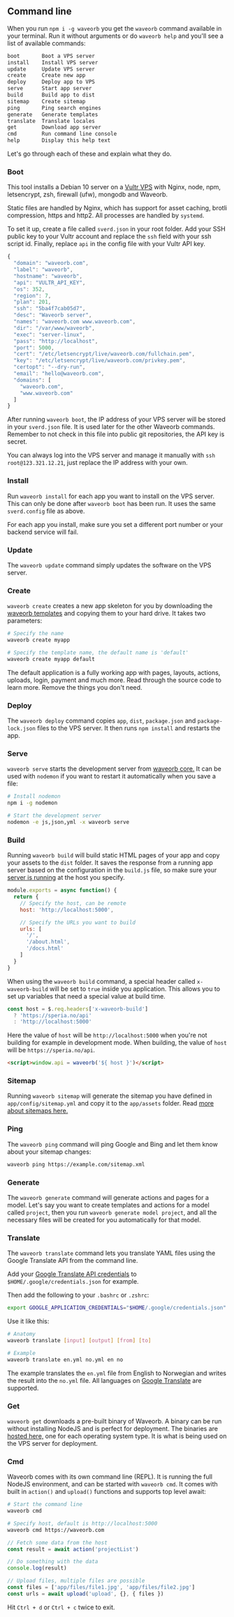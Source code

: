 ## Command line
When you run `npm i -g waveorb` you get the `waveorb` command available in your terminal. Run it without arguments or do `waveorb help` and you'll see a list of available commands:
```md
boot       Boot a VPS server
install    Install VPS server
update     Update VPS server
create     Create new app
deploy     Deploy app to VPS
serve      Start app server
build      Build app to dist
sitemap    Create sitemap
ping       Ping search engines
generate   Generate templates
translate  Translate locales
get        Download app server
cmd        Run command line console
help       Display this help text
```

Let's go through each of these and explain what they do.

### Boot
This tool installs a Debian 10 server on a [Vultr VPS](https://vultr.com) with Nginx, node, npm, letsencrypt, zsh, firewall (ufw), mongodb and Waveorb.

Static files are handled by Nginx, which has support for asset caching, brotli compression, https and http2. All processes are handled by `systemd`.

To set it up, create a file called `sverd.json` in your root folder. Add your SSH public key to your Vultr account and replace the `ssh` field with your ssh script id. Finally, replace `api` in the config file with your Vultr API key.
```js
{
  "domain": "waveorb.com",
  "label": "waveorb",
  "hostname": "waveorb",
  "api": "VULTR_API_KEY",
  "os": 352,
  "region": 7,
  "plan": 201,
  "ssh": "5ba4f7cab05d7",
  "desc": "Waveorb server",
  "names": "waveorb.com www.waveorb.com",
  "dir": "/var/www/waveorb",
  "exec": "server-linux",
  "pass": "http://localhost",
  "port": 5000,
  "cert": "/etc/letsencrypt/live/waveorb.com/fullchain.pem",
  "key": "/etc/letsencrypt/live/waveorb.com/privkey.pem",
  "certopt": "--dry-run",
  "email": "hello@waveorb.com",
  "domains": [
    "waveorb.com",
    "www.waveorb.com"
  ]
}
```

After running `waveorb boot`, the IP address of your VPS server will be stored in your `sverd.json` file. It is used later for the other Waveorb commands. Remember to not check in this file into public git repositories, the API key is secret.

You can always log into the VPS server and manage it manually with `ssh root@123.321.12.21`, just replace the IP address with your own.

### Install

Run `waveorb install` for each app you want to install on the VPS server. This can only be done after `waveorb boot` has been run. It uses the same `sverd.config` file as above.

For each app you install, make sure you set a different port number or your backend service will fail.

### Update

The `waveorb update` command simply updates the software on the VPS server.

### Create

`waveorb create` creates a new app skeleton for you by downloading the [waveorb templates](https://github.com/eldoy/waveorb-templates) and copying them to your hard drive. It takes two parameters:
```bash
# Specify the name
waveorb create myapp

# Specify the template name, the default name is 'default'
waveorb create myapp default
```
The default application is a fully working app with pages, layouts, actions, uploads, login, payment and much more. Read through the source code to learn more. Remove the things you don't need.

### Deploy
The `waveorb deploy` command copies `app`, `dist`, `package.json` and `package-lock.json` files to the VPS server. It then runs `npm install` and restarts the app.

### Serve
`waveorb serve` starts the development server from [waveorb core.](https://github.com/eldoy/waveorb-core) It can be used with `nodemon` if you want to restart it automatically when you save a file:
```bash
# Install nodemon
npm i -g nodemon

# Start the development server
nodemon -e js,json,yml -x waveorb serve
```

### Build
Running `waveorb build` will build static HTML pages of your app and copy your assets to the `dist` folder. It saves the response from a running app server based on the configuration in the `build.js` file, so make sure your [server is running](/doc/getting-started) at the host you specify.
```js
module.exports = async function() {
  return {
    // Specify the host, can be remote
    host: 'http://localhost:5000',

    // Specify the URLs you want to build
    urls: [
      '/',
      '/about.html',
      '/docs.html'
    ]
  }
}
```

When using the `waveorb build` command, a special header called `x-waveorb-build` will be set to `true` inside you application. This allows you to set up variables that need a special value at build time.
```js
const host = $.req.headers['x-waveorb-build']
  ? 'https://speria.no/api'
  : 'http://localhost:5000'
```

Here the value of `host` will be `http://localhost:5000` when you're not building for example in development mode. When building, the value of `host` will be `https://speria.no/api`.
```html
<script>window.api = waveorb('${ host }')</script>
```

### Sitemap
Running `waveorb sitemap` will generate the sitemap you have defined in `app/config/sitemap.yml` and copy it to the `app/assets` folder. Read [more about sitemaps here.](/doc/seo-and-marketing.html#sitemap)

### Ping
The `waveorb ping` command will ping Google and Bing and let them know about your sitemap changes:
```bash
waveorb ping https://example.com/sitemap.xml
```

### Generate
The `waveorb generate` command will generate actions and pages for a model. Let's say you want to create templates and actions for a model called `project`, then you run `waveorb generate model project`, and all the necessary files will be created for you automatically for that model.

### Translate
The `waveorb translate` command lets you translate YAML files using the Google Translate API from the command line.

Add your [Google Translate API credentials](https://cloud.google.com/translate/docs) to `$HOME/.google/credentials.json` for example.

Then add the following to your `.bashrc` or `.zshrc`:
```bash
export GOOGLE_APPLICATION_CREDENTIALS="$HOME/.google/credentials.json"
```

Use it like this:
```bash
# Anatomy
waveorb translate [input] [output] [from] [to]

# Example
waveorb translate en.yml no.yml en no
```
The example translates the `en.yml` file from English to Norwegian and writes the result into the `no.yml` file. All languages on [Google Translate](https://translate.google.com) are supported.

### Get
`waveorb get` downloads a pre-built binary of Waveorb. A binary can be run without installing NodeJS and is perfect for deployment. The binaries are [hosted here,](https://github.com/eldoy/waveorb-bin) one for each operating system type. It is what is being used on the VPS server for deployment.

### Cmd
Waveorb comes with its own command line (REPL). It is running the full NodeJS environment, and can be started with `waveorb cmd`. It comes with built in `action()` and `upload()` functions and supports top level await:
```bash
# Start the command line
waveorb cmd

# Specify host, default is http://localhost:5000
waveorb cmd https://waveorb.com
```

```js
// Fetch some data from the host
const result = await action('projectList')

// Do something with the data
console.log(result)

// Upload files, multiple files are possible
const files = ['app/files/file1.jpg', 'app/files/file2.jpg']
const urls = await upload('upload', {}, { files })
```

Hit `Ctrl + d` or `Ctrl + c` twice to exit.
